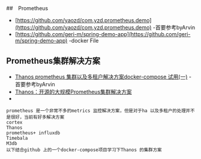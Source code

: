 ##　Prometheus
- [https://github.com/yaozd/com.yzd.prometheus.demo](https://github.com/yaozd/com.yzd.prometheus.demo) -首要参考byArvin
- [https://github.com/geri-m/spring-demo-app](https://github.com/geri-m/spring-demo-app) -docker File

## Prometheus集群解决方案
- [Thanos prometheus 集群以及多租户解决方案docker-compose 试用(一)](https://www.cnblogs.com/rongfengliang/p/11319933.html) -首要参考byArvin
- [Thanos：开源的大规模Prometheus集群解决方案](http://dockone.io/article/6019)
- []()
```
prometheus 是一个非常不多的metrics 监控解决方案，但是对于ha 以及多租户的处理并不是很好，当前有好多解决方案
cortex
Thanos
prometheus+ influxdb
Timebala
M3db
以下结合github 上的一个docker-compose项目学习下Thanos 的集群方案
```